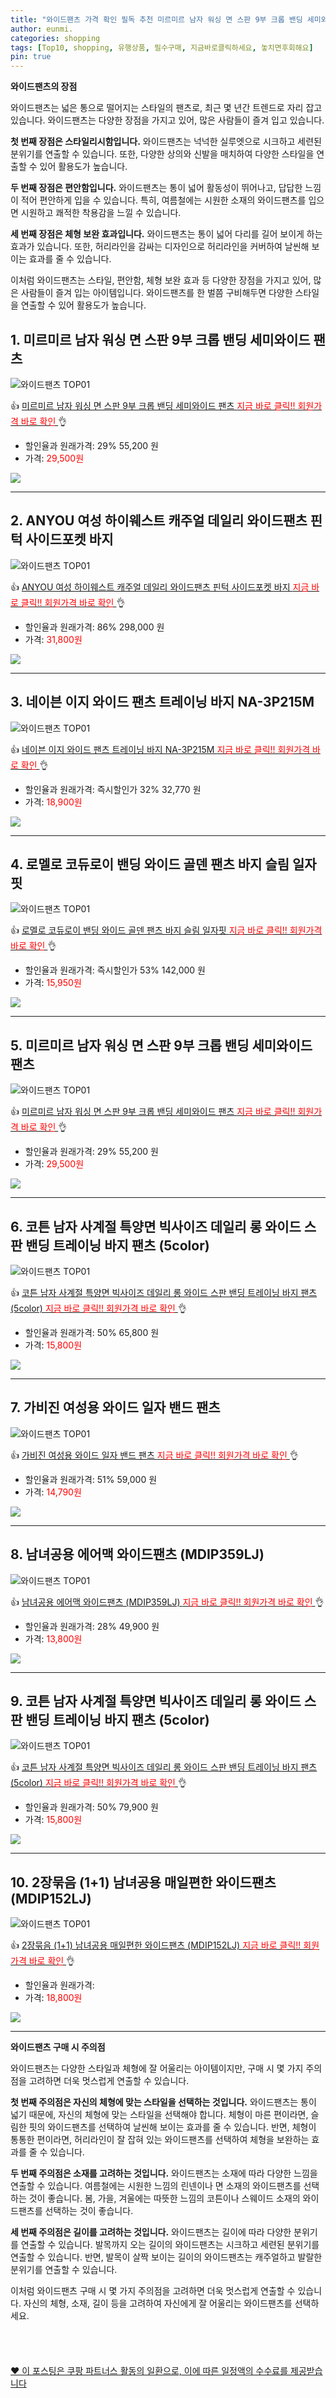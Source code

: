 ```yaml
---
title: "와이드팬츠 가격 확인 필독 추천 미르미르 남자 워싱 면 스판 9부 크롭 밴딩 세미와이드 팬츠 비교 장점 구매가이드"
author: eunmi.
categories: shopping
tags: [Top10, shopping, 유행상품, 필수구매, 지금바로클릭하세요, 놓치면후회해요]
pin: true
---
```

**와이드팬츠의 장점**

와이드팬츠는 넓은 통으로 떨어지는 스타일의 팬츠로, 최근 몇 년간 트렌드로 자리 잡고 있습니다. 와이드팬츠는 다양한 장점을 가지고 있어, 많은 사람들이 즐겨 입고 있습니다.

**첫 번째 장점은 스타일리시함입니다.** 와이드팬츠는 넉넉한 실루엣으로 시크하고 세련된 분위기를 연출할 수 있습니다. 또한, 다양한 상의와 신발을 매치하여 다양한 스타일을 연출할 수 있어 활용도가 높습니다.

**두 번째 장점은 편안함입니다.** 와이드팬츠는 통이 넓어 활동성이 뛰어나고, 답답한 느낌이 적어 편안하게 입을 수 있습니다. 특히, 여름철에는 시원한 소재의 와이드팬츠를 입으면 시원하고 쾌적한 착용감을 느낄 수 있습니다.

**세 번째 장점은 체형 보완 효과입니다.** 와이드팬츠는 통이 넓어 다리를 길어 보이게 하는 효과가 있습니다. 또한, 허리라인을 감싸는 디자인으로 허리라인을 커버하여 날씬해 보이는 효과를 줄 수 있습니다.

이처럼 와이드팬츠는 스타일, 편안함, 체형 보완 효과 등 다양한 장점을 가지고 있어, 많은 사람들이 즐겨 입는 아이템입니다. 와이드팬츠를 한 벌쯤 구비해두면 다양한 스타일을 연출할 수 있어 활용도가 높습니다.

   

## 1. 미르미르 남자 워싱 면 스판 9부 크롭 밴딩 세미와이드 팬츠

![와이드팬츠 TOP01](https://thumbnail7.coupangcdn.com/thumbnails/remote/230x230ex/image/vendor_inventory/96a3/48ad322ebed5d6eba9e630cd565c701327212d51832ac737d911ca925826.jpg)


👍 [미르미르 남자 워싱 면 스판 9부 크롭 밴딩 세미와이드 팬츠 <font color=red> 지금 바로 클릭!! 회원가격 바로 확인 </font> ](https://link.coupang.com/re/AFFSDP?lptag=AF3617701&subid=GithubCoopas&pageKey=1864241574&traceid=V0-153&itemId=14588588795&vendorItemId=82557382241) 👌 


- 할인율과 원래가격: 29%  55,200   원
- 가격: <span style='color:red'>29,500원</span>

[![](/discount_price.png)](https://link.coupang.com/re/AFFSDP?lptag=AF3617701&subid=GithubCoopas&pageKey=1864241574&traceid=V0-153&itemId=14588588795&vendorItemId=82557382241)

---


   

## 2. ANYOU 여성 하이웨스트 캐주얼 데일리 와이드팬츠 핀턱 사이드포켓 바지

![와이드팬츠 TOP01](https://thumbnail6.coupangcdn.com/thumbnails/remote/230x230ex/image/vendor_inventory/764f/a35ea5750671aeb127a48820ec88f66e73d81fb6f0df7d4486dbaab59460.jpg)


👍 [ANYOU 여성 하이웨스트 캐주얼 데일리 와이드팬츠 핀턱 사이드포켓 바지 <font color=red> 지금 바로 클릭!! 회원가격 바로 확인 </font> ](https://link.coupang.com/re/AFFSDP?lptag=AF3617701&subid=GithubCoopas&pageKey=7532168006&traceid=V0-153&itemId=19779879430&vendorItemId=87287457404) 👌 


- 할인율과 원래가격: 86%  298,000   원
- 가격: <span style='color:red'>31,800원</span>

[![](/discount_price.png)](https://link.coupang.com/re/AFFSDP?lptag=AF3617701&subid=GithubCoopas&pageKey=7532168006&traceid=V0-153&itemId=19779879430&vendorItemId=87287457404)

---


   

## 3. 네이븐 이지 와이드 팬츠 트레이닝 바지 NA-3P215M

![와이드팬츠 TOP01](https://thumbnail9.coupangcdn.com/thumbnails/remote/230x230ex/image/retail/images/1666262408497510-ad1ffbfe-1d9d-4ff6-928d-f57d8099c94e.jpg)


👍 [네이븐 이지 와이드 팬츠 트레이닝 바지 NA-3P215M <font color=red> 지금 바로 클릭!! 회원가격 바로 확인 </font> ](https://link.coupang.com/re/AFFSDP?lptag=AF3617701&subid=GithubCoopas&pageKey=5689147497&traceid=V0-153&itemId=9416443233&vendorItemId=76701410805) 👌 


- 할인율과 원래가격: 즉시할인가 32%  32,770   원
- 가격: <span style='color:red'>18,900원</span>

[![](/discount_price.png)](https://link.coupang.com/re/AFFSDP?lptag=AF3617701&subid=GithubCoopas&pageKey=5689147497&traceid=V0-153&itemId=9416443233&vendorItemId=76701410805)

---


   

## 4. 로멜로 코듀로이 밴딩 와이드 골덴 팬츠 바지 슬림 일자핏

![와이드팬츠 TOP01](https://thumbnail7.coupangcdn.com/thumbnails/remote/230x230ex/image/vendor_inventory/a5f2/2a78e1f31b36fc5c76c9681a1ff68326e1d33185dd673ed892007a1588fd.png)


👍 [로멜로 코듀로이 밴딩 와이드 골덴 팬츠 바지 슬림 일자핏 <font color=red> 지금 바로 클릭!! 회원가격 바로 확인 </font> ](https://link.coupang.com/re/AFFSDP?lptag=AF3617701&subid=GithubCoopas&pageKey=7657531962&traceid=V0-153&itemId=20391810260&vendorItemId=87474561099) 👌 


- 할인율과 원래가격: 즉시할인가 53%  142,000   원
- 가격: <span style='color:red'>15,950원</span>

[![](/discount_price.png)](https://link.coupang.com/re/AFFSDP?lptag=AF3617701&subid=GithubCoopas&pageKey=7657531962&traceid=V0-153&itemId=20391810260&vendorItemId=87474561099)

---


   

## 5. 미르미르 남자 워싱 면 스판 9부 크롭 밴딩 세미와이드 팬츠

![와이드팬츠 TOP01](https://thumbnail6.coupangcdn.com/thumbnails/remote/230x230ex/image/vendor_inventory/bc39/114bef09043ce753327dece9473bd5deab9799d6561a4515c063c4c58563.jpg)


👍 [미르미르 남자 워싱 면 스판 9부 크롭 밴딩 세미와이드 팬츠 <font color=red> 지금 바로 클릭!! 회원가격 바로 확인 </font> ](https://link.coupang.com/re/AFFSDP?lptag=AF3617701&subid=GithubCoopas&pageKey=1864241574&traceid=V0-153&itemId=14588582873&vendorItemId=82557382095) 👌 


- 할인율과 원래가격: 29%  55,200   원
- 가격: <span style='color:red'>29,500원</span>

[![](/discount_price.png)](https://link.coupang.com/re/AFFSDP?lptag=AF3617701&subid=GithubCoopas&pageKey=1864241574&traceid=V0-153&itemId=14588582873&vendorItemId=82557382095)

---


   

## 6. 코튼 남자 사계절 특양면 빅사이즈 데일리 롱 와이드 스판 밴딩 트레이닝 바지 팬츠 (5color)

![와이드팬츠 TOP01](https://thumbnail10.coupangcdn.com/thumbnails/remote/230x230ex/image/vendor_inventory/7d8e/f352e77d04f01ac580756ae2ddcd3e54fe8fd3ee05bbbe288c41b6f3b327.jpg)


👍 [코튼 남자 사계절 특양면 빅사이즈 데일리 롱 와이드 스판 밴딩 트레이닝 바지 팬츠 (5color) <font color=red> 지금 바로 클릭!! 회원가격 바로 확인 </font> ](https://link.coupang.com/re/AFFSDP?lptag=AF3617701&subid=GithubCoopas&pageKey=7055506408&traceid=V0-153&itemId=17479132660&vendorItemId=84672097724) 👌 


- 할인율과 원래가격: 50%  65,800   원
- 가격: <span style='color:red'>15,800원</span>

[![](/discount_price.png)](https://link.coupang.com/re/AFFSDP?lptag=AF3617701&subid=GithubCoopas&pageKey=7055506408&traceid=V0-153&itemId=17479132660&vendorItemId=84672097724)

---


   

## 7. 가비진 여성용 와이드 일자 밴드 팬츠

![와이드팬츠 TOP01](https://thumbnail6.coupangcdn.com/thumbnails/remote/230x230ex/image/vendor_inventory/d2be/f5b38138242c165848daca8af672ec02697e281fb43e23d8957c3a678655.png)


👍 [가비진 여성용 와이드 일자 밴드 팬츠 <font color=red> 지금 바로 클릭!! 회원가격 바로 확인 </font> ](https://link.coupang.com/re/AFFSDP?lptag=AF3617701&subid=GithubCoopas&pageKey=6482817593&traceid=V0-153&itemId=14199009037&vendorItemId=79951434755) 👌 


- 할인율과 원래가격: 51%  59,000   원
- 가격: <span style='color:red'>14,790원</span>

[![](/discount_price.png)](https://link.coupang.com/re/AFFSDP?lptag=AF3617701&subid=GithubCoopas&pageKey=6482817593&traceid=V0-153&itemId=14199009037&vendorItemId=79951434755)

---


   

## 8. 남녀공용 에어맥 와이드팬츠 (MDIP359LJ)

![와이드팬츠 TOP01](https://thumbnail9.coupangcdn.com/thumbnails/remote/230x230ex/image/vendor_inventory/bfb9/bd7782c8797e67bdcef3bb703c1cc9ac9568a1e992fd521111300b137e97.jpg)


👍 [남녀공용 에어맥 와이드팬츠 (MDIP359LJ) <font color=red> 지금 바로 클릭!! 회원가격 바로 확인 </font> ](https://link.coupang.com/re/AFFSDP?lptag=AF3617701&subid=GithubCoopas&pageKey=7539360830&traceid=V0-153&itemId=19815286243&vendorItemId=87018007163) 👌 


- 할인율과 원래가격: 28%  49,900   원
- 가격: <span style='color:red'>13,800원</span>

[![](/discount_price.png)](https://link.coupang.com/re/AFFSDP?lptag=AF3617701&subid=GithubCoopas&pageKey=7539360830&traceid=V0-153&itemId=19815286243&vendorItemId=87018007163)

---


   

## 9. 코튼 남자 사계절 특양면 빅사이즈 데일리 롱 와이드 스판 밴딩 트레이닝 바지 팬츠 (5color)

![와이드팬츠 TOP01](https://thumbnail10.coupangcdn.com/thumbnails/remote/230x230ex/image/vendor_inventory/af79/97e76b0866f8280b863f15359b5458a109f0b174bb0d42dedaeaa24c06d0.jpg)


👍 [코튼 남자 사계절 특양면 빅사이즈 데일리 롱 와이드 스판 밴딩 트레이닝 바지 팬츠 (5color) <font color=red> 지금 바로 클릭!! 회원가격 바로 확인 </font> ](https://link.coupang.com/re/AFFSDP?lptag=AF3617701&subid=GithubCoopas&pageKey=7055506408&traceid=V0-153&itemId=17479132679&vendorItemId=84672097709) 👌 


- 할인율과 원래가격: 50%  79,900   원
- 가격: <span style='color:red'>15,800원</span>

[![](/discount_price.png)](https://link.coupang.com/re/AFFSDP?lptag=AF3617701&subid=GithubCoopas&pageKey=7055506408&traceid=V0-153&itemId=17479132679&vendorItemId=84672097709)

---


   

## 10. 2장묶음 (1+1) 남녀공용 매일편한 와이드팬츠 (MDIP152LJ)

![와이드팬츠 TOP01](https://thumbnail9.coupangcdn.com/thumbnails/remote/230x230ex/image/vendor_inventory/1e89/62a6fa1e589467c619bfb161da6d3db0fd6ed3847fa87fcee49159fc7057.jpg)


👍 [2장묶음 (1+1) 남녀공용 매일편한 와이드팬츠 (MDIP152LJ) <font color=red> 지금 바로 클릭!! 회원가격 바로 확인 </font> ](https://link.coupang.com/re/AFFSDP?lptag=AF3617701&subid=GithubCoopas&pageKey=7149144980&traceid=V0-153&itemId=17970007606&vendorItemId=86555734758) 👌 


- 할인율과 원래가격: 
- 가격: <span style='color:red'>18,800원</span>

[![](/discount_price.png)](https://link.coupang.com/re/AFFSDP?lptag=AF3617701&subid=GithubCoopas&pageKey=7149144980&traceid=V0-153&itemId=17970007606&vendorItemId=86555734758)

---
**와이드팬츠 구매 시 주의점**

와이드팬츠는 다양한 스타일과 체형에 잘 어울리는 아이템이지만, 구매 시 몇 가지 주의점을 고려하면 더욱 멋스럽게 연출할 수 있습니다.

**첫 번째 주의점은 자신의 체형에 맞는 스타일을 선택하는 것입니다.** 와이드팬츠는 통이 넓기 때문에, 자신의 체형에 맞는 스타일을 선택해야 합니다. 체형이 마른 편이라면, 슬림한 핏의 와이드팬츠를 선택하여 날씬해 보이는 효과를 줄 수 있습니다. 반면, 체형이 통통한 편이라면, 허리라인이 잘 잡혀 있는 와이드팬츠를 선택하여 체형을 보완하는 효과를 줄 수 있습니다.

**두 번째 주의점은 소재를 고려하는 것입니다.** 와이드팬츠는 소재에 따라 다양한 느낌을 연출할 수 있습니다. 여름철에는 시원한 느낌의 린넨이나 면 소재의 와이드팬츠를 선택하는 것이 좋습니다. 봄, 가을, 겨울에는 따뜻한 느낌의 코튼이나 스웨이드 소재의 와이드팬츠를 선택하는 것이 좋습니다.

**세 번째 주의점은 길이를 고려하는 것입니다.** 와이드팬츠는 길이에 따라 다양한 분위기를 연출할 수 있습니다. 발목까지 오는 길이의 와이드팬츠는 시크하고 세련된 분위기를 연출할 수 있습니다. 반면, 발목이 살짝 보이는 길이의 와이드팬츠는 캐주얼하고 발랄한 분위기를 연출할 수 있습니다.

이처럼 와이드팬츠 구매 시 몇 가지 주의점을 고려하면 더욱 멋스럽게 연출할 수 있습니다. 자신의 체형, 소재, 길이 등을 고려하여 자신에게 잘 어울리는 와이드팬츠를 선택하세요.<br><br><br><br><br> [ ❤  이 포스팅은 쿠팡 파트너스 활동의 일환으로, 이에 따른 일정액의 수수료를 제공받습니다](https://link.coupang.com/a/bcEFyh)